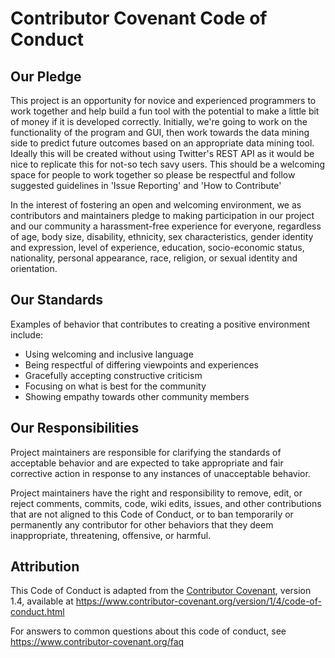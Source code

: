 # Contributor Covenant Code of Conduct

## Our Pledge

This project is an opportunity for novice and experienced programmers to work 
together and help build a fun tool with the potential to make a little bit of money 
if it is developed correctly. Initially, we're going to work on the functionality of 
the program and GUI, then work towards the data mining side to predict future outcomes 
based on an appropriate data mining tool. Ideally this will be created without using 
Twitter's REST API as it would be nice to replicate this for not-so tech savy users.
This should be a welcoming space for people to work together so please be respectful 
and follow suggested guidelines in 'Issue Reporting' and 'How to Contribute'

In the interest of fostering an open and welcoming environment, we as
contributors and maintainers pledge to making participation in our project and
our community a harassment-free experience for everyone, regardless of age, body
size, disability, ethnicity, sex characteristics, gender identity and expression,
level of experience, education, socio-economic status, nationality, personal
appearance, race, religion, or sexual identity and orientation.

## Our Standards

Examples of behavior that contributes to creating a positive environment
include:

* Using welcoming and inclusive language
* Being respectful of differing viewpoints and experiences
* Gracefully accepting constructive criticism
* Focusing on what is best for the community
* Showing empathy towards other community members

## Our Responsibilities

Project maintainers are responsible for clarifying the standards of acceptable
behavior and are expected to take appropriate and fair corrective action in
response to any instances of unacceptable behavior.

Project maintainers have the right and responsibility to remove, edit, or
reject comments, commits, code, wiki edits, issues, and other contributions
that are not aligned to this Code of Conduct, or to ban temporarily or
permanently any contributor for other behaviors that they deem inappropriate,
threatening, offensive, or harmful.

## Attribution

This Code of Conduct is adapted from the [Contributor Covenant][homepage], version 1.4,
available at https://www.contributor-covenant.org/version/1/4/code-of-conduct.html

[homepage]: https://www.contributor-covenant.org

For answers to common questions about this code of conduct, see
https://www.contributor-covenant.org/faq

